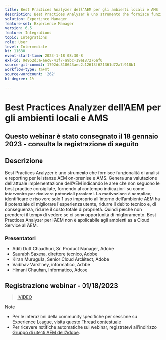 ```yaml
---
title: Best Practices Analyzer dell’AEM per gli ambienti locali e AMS
description: Best Practices Analyzer è uno strumento che fornisce funzionalità di analisi e di reporting per quanto riguarda le istanze AEM on-premise e AMS. Genera una valutazione dell’attuale implementazione dell’AEM indicando le aree che non seguono le best practice consigliate, fornendo al contempo indicazioni su come intervenire per risolvere potenziali problemi.
solution: Experience Manager
feature-set: Experience Manager
version: 6.5
feature: Integrations
topic: Integrations
role: User
level: Intermediate
kt: 11630
event-start-time: 2023-1-18 08:30-8
exl-id: 9e952d3a-aec8-41f7-a9bc-19e187276af0
source-git-commit: 1792dc318643aec2c12613f621361d72a7a918b1
workflow-type: tm+mt
source-wordcount: '262'
ht-degree: 1%

---
```


# Best Practices Analyzer dell’AEM per gli ambienti locali e AMS

## Questo webinar è stato consegnato il 18 gennaio 2023 - consulta la registrazione di seguito

## Descrizione

Best Practices Analyzer è uno strumento che fornisce funzionalità di analisi e reporting per le istanze AEM on-premise e AMS. Genera una valutazione dell’attuale implementazione dell’AEM indicando le aree che non seguono le best practice consigliate, fornendo al contempo indicazioni su come intervenire per risolvere potenziali problemi. La motivazione è semplice; identificare e risolvere solo 1 uso improprio all&#39;interno dell&#39;ambiente AEM ha il potenziale di migliorare l&#39;esperienza utente, ridurre il debito tecnico e, di conseguenza, ridurre il costo totale di proprietà. Quindi perché non prenderci il tempo di vedere se ci sono opportunità di miglioramento.
Best Practices Analyzer per l’AEM non è applicabile agli ambienti as a Cloud Service all’AEM.

### Presentatori

* Aditi Dutt Chaudhuri, Sr. Product Manager, Adobe
* Saurabh Saxena, direttore tecnico, Adobe
* Kiran Murugulla, Senior Cloud Architect, Adobe
* Vaibhav Varshney, informatico, Adobe
* Himani Chauhan, Informatico, Adobe

## Registrazione webinar - 01/18/2023

>[!VIDEO](https://video.tv.adobe.com/v/3413364/)

>[!NOTE]
>
>* Per le interazioni della community specifiche per sessione su Experience League, visita questo [Thread contestuale](https://bit.ly/3Z6AyM1)
>* Per ricevere notifiche automatiche sui webinar, registratevi all&#39;indirizzo [Gruppo di utenti AEM dell’Adobe](https://aem-augs.adobe.com/).
